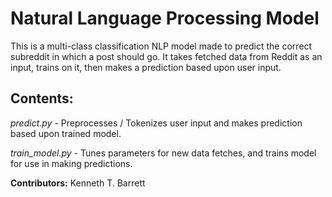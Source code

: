 # Natural Language Processing Model
This is a multi-class classification NLP model made to predict the correct subreddit in which a post should go. It takes fetched data from Reddit as an input, trains on it, then makes a prediction based upon user input.

## Contents:
*predict.py* - Preprocesses / Tokenizes user input and makes prediction based upon trained model.

*train_model.py* - Tunes parameters for new data fetches, and trains model for use in making predictions.

**Contributors:**
Kenneth T. Barrett
